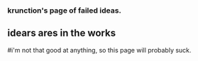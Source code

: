 ### krunction's page of failed ideas.

## idears ares in the works

#i'm not that good at anything, so this page will probably suck.
